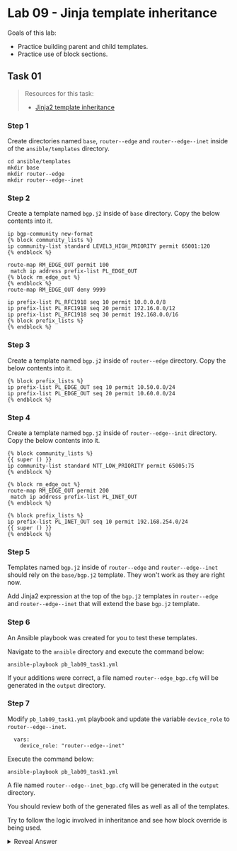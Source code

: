 # Lab 09 - Jinja template inheritance

Goals of this lab:

- Practice building parent and child templates.
- Practice use of block sections.

## Task 01

> Resources for this task:
>  - [Jinja2 template inheritance](https://jinja2docs.readthedocs.io/en/stable/templates.html#template-inheritance)

### Step 1

Create directories named `base`, `router--edge` and `router--edge--inet` inside of the `ansible/templates` directory.

```
cd ansible/templates
mkdir base
mkdir router--edge
mkdir router--edge--inet
```

### Step 2

Create a template named `bgp.j2` inside of `base` directory. Copy the below contents into it.

```
ip bgp-community new-format
{% block community_lists %}
ip community-list standard LEVEL3_HIGH_PRIORITY permit 65001:120
{% endblock %}

route-map RM_EDGE_OUT permit 100
 match ip address prefix-list PL_EDGE_OUT
{% block rm_edge_out %}
{% endblock %}
route-map RM_EDGE_OUT deny 9999

ip prefix-list PL_RFC1918 seq 10 permit 10.0.0.0/8
ip prefix-list PL_RFC1918 seq 20 permit 172.16.0.0/12
ip prefix-list PL_RFC1918 seq 30 permit 192.168.0.0/16
{% block prefix_lists %}
{% endblock %}
```

### Step 3

Create a template named `bgp.j2` inside of `router--edge` directory. Copy the below contents into it.

```
{% block prefix_lists %}
ip prefix-list PL_EDGE_OUT seq 10 permit 10.50.0.0/24
ip prefix-list PL_EDGE_OUT seq 20 permit 10.60.0.0/24
{% endblock %}
```

### Step 4

Create a template named `bgp.j2` inside of `router--edge--init` directory. Copy the below contents into it.

```
{% block community_lists %}
{{ super () }}
ip community-list standard NTT_LOW_PRIORITY permit 65005:75
{% endblock %}

{% block rm_edge_out %}
route-map RM_EDGE_OUT permit 200
 match ip address prefix-list PL_INET_OUT
{% endblock %}

{% block prefix_lists %}
ip prefix-list PL_INET_OUT seq 10 permit 192.168.254.0/24
{{ super () }}
{% endblock %}
```

### Step 5

Templates named `bgp.j2` inside of `router--edge` and `router--edge--inet` should rely on the `base/bgp.j2` template. They won't work as they are right now.

Add Jinja2 expression at the top of the `bgp.j2` templates in `router--edge` and `router--edge--inet` that will extend the base `bgp.j2` template.

### Step 6

An Ansible playbook was created for you to test these templates.

Navigate to the `ansible` directory and execute the command below:

```
ansible-playbook pb_lab09_task1.yml
```

If your additions were correct, a file named `router--edge_bgp.cfg` will be generated in the `output` directory.

### Step 7

Modify `pb_lab09_task1.yml` playbook and update the variable `device_role` to `router--edge--inet`.

```
  vars:
    device_role: "router--edge--inet"
```

Execute the command below:

```
ansible-playbook pb_lab09_task1.yml
```

A file named `router--edge--inet_bgp.cfg` will be generated in the `output` directory.

You should review both of the generated files as well as all of the templates.

Try to follow the logic involved in inheritance and see how block override is being used.

<details>
  <summary>Reveal Answer</summary>

You should use `{% extends 'parent_template_path' }` expression in unfinished `bgp.j2` templates. This will cause child templates to inherit template elements from the parent template.

```
{% extends 'base/route_map.j2' %}
```

You can now refer to the named blocks from the parent template and override them with content specific to the role using the child template.

E.g.
```
{% block prefix_lists %}
ip prefix-list PL_INET_OUT seq 10 permit 192.168.254.0/24
{% endblock %}
```

If you want to keep the block content from the parent template, you should use the `{{ super() }}` statement.

E.g.
```
{% block community_lists %}
{{ super() }}
ip community-list standard NTT_LOW_PRIORITY permit 65005:75
{% endblock %}
```

</details>